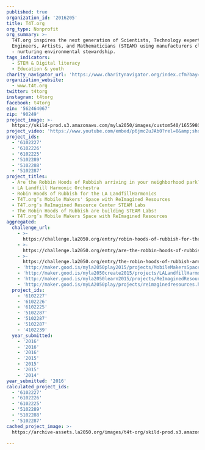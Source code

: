 ```yaml
---
published: true
organization_id: '2016205'
title: T4T.org
org_type: Nonprofit
org_summary: >-
  T4T.org inspires the next generation of Scientists, Technology experts,
  Engineers, Artists, and Mathematicians (STEAM) using manufacturers clean waste
  - nurturing environmental stewardship.
tags_indicators:
  - STEM & Digital literacy
  - Education & youth
charity_navigator_url: 'https://www.charitynavigator.org/index.cfm?bay=search.profile&ein=562464067'
organization_website:
  - www.t4t.org
twitter: t4torg
instagram: t4torg
facebook: t4torg
ein: '562464067'
zip: '90249'
project_image: >-
  https://skild-prod.s3.amazonaws.com/myla2050/images/custom540/1655980265741-team91.jpg
project_video: 'https://www.youtube.com/embed/p6jmc2uJAb0?rel=0&amp;showinfo=0'
project_ids:
  - '6102227'
  - '6102226'
  - '6102225'
  - '5102289'
  - '5102288'
  - '5102287'
project_titles:
  - Are the Robbin Hoods of Rubbish arriving in your neighborhood park?
  - LA Landfill Harmonic Orchestra
  - Robin Hoods of Rubbish for the LA LandfillHarmonics
  - T4T.org’s Mobile Makers' Space with ReImagined Resources
  - T4T.org’s ReImagined Resource Center STEAM Labs
  - The Robin Hoods of Rubbish are building STEAM Labs!
  - T4T.org’s Mobile Makers Space with ReImagined Resources
aggregated:
  challenge_url:
    - >-
      https://challenge.la2050.org/entry/robin-hoods-of-rubbish-for-the-la-landfillharmonics
    - >-
      https://challenge.la2050.org/entry/are-the-robbin-hoods-of-rubbish-arriving-in-your-neighborhood-park?
    - >-
      https://challenge.la2050.org/entry/the-robin-hoods-of-rubbish-are-building-steam-labs!
    - 'http://maker.good.is/myla2050play2015/projects/MobileMakersSpace.html'
    - 'http://maker.good.is/myla2050create2015/projects/LALandfillHarmonic.html'
    - 'http://maker.good.is/myla2050learn2015/projects/ReImaginedResources.html'
    - 'http://maker.good.is/myLA2050play/projects/reimaginedresources.html'
  project_ids:
    - '6102227'
    - '6102226'
    - '6102225'
    - '5102287'
    - '5102287'
    - '5102287'
    - '4102239'
  year_submitted:
    - '2016'
    - '2016'
    - '2016'
    - '2015'
    - '2015'
    - '2015'
    - '2014'
year_submitted: '2016'
calculated_project_ids:
  - '6102227'
  - '6102226'
  - '6102225'
  - '5102289'
  - '5102288'
  - '5102287'
cached_project_image: >-
  https://archive-assets.la2050.org/images/t4t-org/skild-prod.s3.amazonaws.com/myla2050/images/custom540/1655980265741-team91.jpg

---
```

